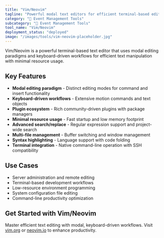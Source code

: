```yaml
---
title: "Vim/Neovim"
tagline: "Powerful modal text editors for efficient terminal-based editing"
category: "🎪 Event Management Tools"
subcategory: "🎪 Event Management Tools"
tool_name: "Vim/Neovim"
deployment_status: "deployed"
image: "/images/tools/vim-neovim-placeholder.jpg"
---
```

Vim/Neovim is a powerful terminal-based text editor that uses modal editing paradigms and keyboard-driven workflows for efficient text manipulation with minimal resource usage.

## Key Features

- **Modal editing paradigm** - Distinct editing modes for command and insert functionality
- **Keyboard-driven workflows** - Extensive motion commands and text objects
- **Plugin ecosystem** - Rich community-driven plugins with package managers
- **Minimal resource usage** - Fast startup and low memory footprint
- **Advanced search/replace** - Regular expression support and project-wide search
- **Multi-file management** - Buffer switching and window management
- **Syntax highlighting** - Language support with code folding
- **Terminal integration** - Native command-line operation with SSH compatibility

## Use Cases

- Server administration and remote editing
- Terminal-based development workflows
- Low-resource environment programming
- System configuration file editing
- Command-line productivity optimization

## Get Started with Vim/Neovim

Master efficient text editing with modal, keyboard-driven workflows. Visit [vim.org](https://www.vim.org) or [neovim.io](https://neovim.io) to enhance productivity.